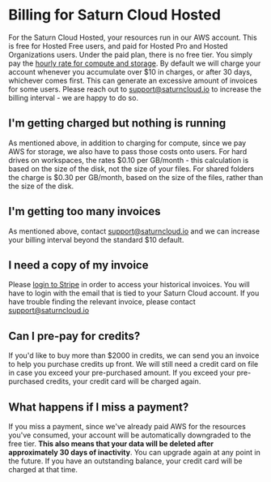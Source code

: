 # Billing for Saturn Cloud Hosted

For the Saturn Cloud Hosted, your resources run in our AWS account. This is free for Hosted Free users, and paid for Hosted Pro and Hosted Organizations users. Under the paid plan, there is no free tier. You simply pay the [hourly rate for compute and storage](/docs). By default we will charge your account whenever you accumulate over $10 in charges, or after 30 days, whichever comes first. This can generate an excessive amount of invoices for some users. Please reach out to support@saturncloud.io to increase the billing interval - we are happy to do so.

## I'm getting charged but nothing is running

As mentioned above, in addition to charging for compute, since we pay AWS for storage, we also have to pass those costs onto users. For hard drives on workspaces, the rates $0.10 per GB/month - this calculation is based on the size of the disk, not the size of your files. For shared folders the charge is $0.30 per GB/month, based on the size of the files, rather than the size of the disk.

## I'm getting too many invoices

As mentioned above, contact support@saturncloud.io and we can increase your billing interval beyond the standard $10 default.

## I need a copy of my invoice

Please [login to Stripe](https://billing.stripe.com/p/login/8wM6s23lS8vk0sU3cc) in order to access your historical invoices. You will have to login with the email that is tied to your Saturn Cloud account. If you have trouble finding the relevant invoice, please contact support@saturncloud.io

## Can I pre-pay for credits?

If you'd like to buy more than $2000 in credits, we can send you an invoice to help you purchase credits up front. We will still need a credit card on file in case you exceed your pre-purchased amount. If you exceed your pre-purchased credits, your credit card will be charged again.

## What happens if I miss a payment?

If you miss a payment, since we've already paid AWS for the resources you've consumed, your account will be automatically downgraded to the free tier. <b>This also means that your data will be deleted after approximately 30 days of inactivity</b>. You can upgrade again at any point in the future. If you have an outstanding balance, your credit card will be charged at that time.
